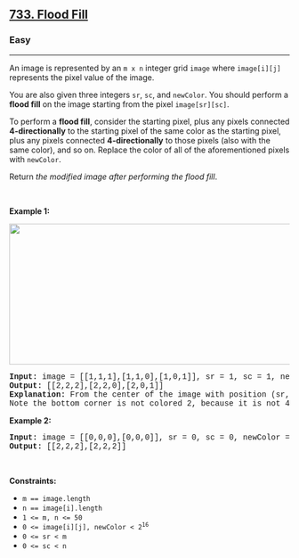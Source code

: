 <h2><a href="https://leetcode.com/problems/flood-fill/">733. Flood Fill</a></h2><h3>Easy</h3><hr><div><p>An image is represented by an <code style="font-family: monospace, Bangla777, sans-serif;">m x n</code> integer grid <code style="font-family: monospace, Bangla777, sans-serif;">image</code> where <code style="font-family: monospace, Bangla777, sans-serif;">image[i][j]</code> represents the pixel value of the image.</p>

<p>You are also given three integers <code style="font-family: monospace, Bangla777, sans-serif;">sr</code>, <code style="font-family: monospace, Bangla777, sans-serif;">sc</code>, and <code style="font-family: monospace, Bangla777, sans-serif;">newColor</code>. You should perform a <strong>flood fill</strong> on the image starting from the pixel <code style="font-family: monospace, Bangla777, sans-serif;">image[sr][sc]</code>.</p>

<p>To perform a <strong>flood fill</strong>, consider the starting pixel, plus any pixels connected <strong>4-directionally</strong> to the starting pixel of the same color as the starting pixel, plus any pixels connected <strong>4-directionally</strong> to those pixels (also with the same color), and so on. Replace the color of all of the aforementioned pixels with <code style="font-family: monospace, Bangla777, sans-serif;">newColor</code>.</p>

<p>Return <em>the modified image after performing the flood fill</em>.</p>

<p>&nbsp;</p>
<p><strong>Example 1:</strong></p>
<img alt="" src="https://assets.leetcode.com/uploads/2021/06/01/flood1-grid.jpg" style="width: 613px; height: 253px;">
<pre style="font-family: SFMono-Regular, Consolas, &quot;Liberation Mono&quot;, Menlo, Courier, monospace, Bangla777, sans-serif;"><strong>Input:</strong> image = [[1,1,1],[1,1,0],[1,0,1]], sr = 1, sc = 1, newColor = 2
<strong>Output:</strong> [[2,2,2],[2,2,0],[2,0,1]]
<strong>Explanation:</strong> From the center of the image with position (sr, sc) = (1, 1) (i.e., the red pixel), all pixels connected by a path of the same color as the starting pixel (i.e., the blue pixels) are colored with the new color.
Note the bottom corner is not colored 2, because it is not 4-directionally connected to the starting pixel.
</pre>

<p><strong>Example 2:</strong></p>

<pre style="font-family: SFMono-Regular, Consolas, &quot;Liberation Mono&quot;, Menlo, Courier, monospace, Bangla777, sans-serif;"><strong>Input:</strong> image = [[0,0,0],[0,0,0]], sr = 0, sc = 0, newColor = 2
<strong>Output:</strong> [[2,2,2],[2,2,2]]
</pre>

<p>&nbsp;</p>
<p><strong>Constraints:</strong></p>

<ul>
	<li><code style="font-family: monospace, Bangla777, sans-serif;">m == image.length</code></li>
	<li><code style="font-family: monospace, Bangla777, sans-serif;">n == image[i].length</code></li>
	<li><code style="font-family: monospace, Bangla777, sans-serif;">1 &lt;= m, n &lt;= 50</code></li>
	<li><code style="font-family: monospace, Bangla777, sans-serif;">0 &lt;= image[i][j], newColor &lt; 2<sup>16</sup></code></li>
	<li><code style="font-family: monospace, Bangla777, sans-serif;">0 &lt;= sr &lt;&nbsp;m</code></li>
	<li><code style="font-family: monospace, Bangla777, sans-serif;">0 &lt;= sc &lt;&nbsp;n</code></li>
</ul>
</div>